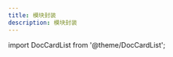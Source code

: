 ```yaml
---
title: 模块封装
description: 模块封装
---
```



import DocCardList from '@theme/DocCardList';

<DocCardList />